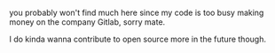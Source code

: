 <br />
<br />
<br />

you probably won't find much here since my code is too busy making money on the company Gitlab, sorry mate.

I do kinda wanna contribute to open source more in the future though.

<br />
<br />
<br />
